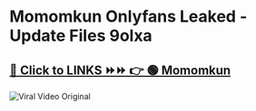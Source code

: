 
 # Momomkun Onlyfans Leaked - Update Files 9olxa

## <h2><a href="https://clipsfans.com/Momomkun&ref=git">🔗 Click to LINKS ⏩⏩ 👉 🟢 Momomkun </a></h2>

<a href="https://clipsfans.com/Momomkun&ref=git" rel="nofollow" data-target="animated-image.originalLink"><img src="https://i.ibb.co.com/xMMVF88/686577567.gif" alt="Viral Video Original" style="max-width: 100%; display: inline-block;" data-target="animated-image.originalImage"></a>

